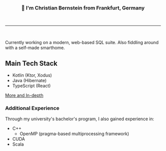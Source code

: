 
<div align="center">
  <h3>
    👋
    I'm Christian Bernstein from Frankfurt, Germany
  </h3>
</div>

<br />

---
<br />

Currently working on a modern, web-based SQL suite. 
Also fiddling around with a self-made smarthome.

## Main Tech Stack

- Kotlin (Ktor, Xodus)
- Java (Hibernate)
- TypeScript (React)

[More and In-depth](aboutme/techstack-in-depth.md)


### Additional Experience

Through my university's bachelor's program, I also gained experience in:
- C++
  - OpenMP (pragma-based multiprocessing framework)
- CUDA 
- Scala


<!--
**christian-bernstein/christian-bernstein** is a ✨ _special_ ✨ repository because its `README.md` (this file) appears on your GitHub profile.

[](https://komarev.com/ghpvc/?username=christian-bernstein&color=blue)

Here are some ideas to get you started:

- 🔭 I’m currently working on ...
- 🌱 I’m currently learning ...
- 👯 I’m looking to collaborate on ...
- 🤔 I’m looking for help with ...
- 💬 Ask me about ...
- 📫 How to reach me: ...
- 😄 Pronouns: ...
- ⚡ Fun fact: ...
-->
